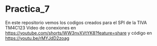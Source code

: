 # Practica_7
En este repositorio vemos los codigos creados para el SPI de la TIVA TM4C123
Video de conexiones en https://youtube.com/shorts/WW3nvXVtYK8?feature=share
y código en https://youtu.be/rMYJdD2zoag
